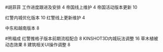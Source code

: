 #胡菲菲 
工作进度跟进及安排   4
帝国线上维护   4
帝国活动版本更新 10

红警内城优化版本  10
红警线上更新维护 4

中东和越南版本   8

#熊福成 
红警推格子版本前期流程配合              8
KINSHOT3D内城玩法调整                   16
草木植被动态效果                                8
建筑相关UI操作调整                            8
